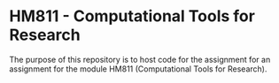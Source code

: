 # HM811 - Computational Tools for Research
The purpose of this repository is to host code for the assignment for an assignment for the module HM811 (Computational Tools for Research).
